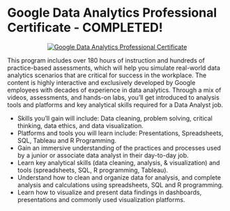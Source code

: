 # Google Data Analytics Professional Certificate - COMPLETED!

<p style="text-align:center">
    <a href="https://www.coursera.org/account/accomplishments/professional-cert/8QDS7UQTT964" target="_blank">
    <img src="https://github.com/erwinpasia/Google-Data-Analytics-Professional-Certificate/blob/main/images/GDA_PC.png" alt="Google Data Analytics Professional Certificate"  />
    </a>
</p>

This program includes over 180 hours of instruction and hundreds of practice-based assessments, which will help you simulate real-world data analytics scenarios that are critical for success in the workplace. The content is highly interactive and exclusively developed by Google employees with decades of experience in data analytics. Through a mix of videos, assessments, and hands-on labs, you’ll get introduced to analysis tools and platforms and key analytical skills required for a Data Analyst job.

- Skills you’ll gain will include: Data cleaning, problem solving, critical thinking, data ethics, and data visualization.
- Platforms and tools you will learn include: Presentations, Spreadsheets, SQL, Tableau and R Programming.
- Gain an immersive understanding of the practices and processes used by a junior or associate data analyst in their day-to-day job.
- Learn key analytical skills (data cleaning, analysis, & visualization) and tools (spreadsheets, SQL, R programming, Tableau). 
- Understand how to clean and organize data for analysis, and complete analysis and calculations using spreadsheets, SQL and R programming.
- Learn how to visualize and present data findings in dashboards, presentations and commonly used visualization platforms.
